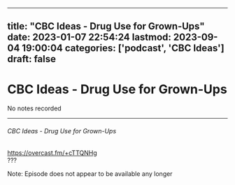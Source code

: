 
---
title: "CBC Ideas - Drug Use for Grown-Ups"
date: 2023-01-07 22:54:24
lastmod: 2023-09-04 19:00:04
categories: ['podcast', 'CBC Ideas']
draft: false
---


# CBC Ideas - Drug Use for Grown-Ups

No notes recorded

- - -
###### CBC Ideas - Drug Use for Grown-Ups

https://overcast.fm/+cTTQNHg  
???

Note: Episode does not appear to be available any longer

<!-- #public #podcast #CBC Ideas# -->

<!-- {BearID:4C7C217E-2CD2-493A-AD85-D05088A5406A-28016-00002D97C9822ED9} -->
